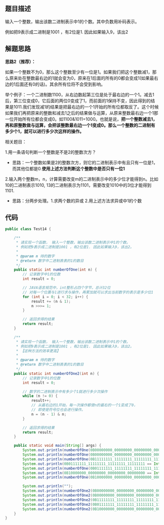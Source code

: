 ## 题目描述
输入一个整数，输出该数二进制表示中1的个数。其中负数用补码表示。

例如把9表示成二进制是1001 ，有2位是1. 因此如果输入9，该出2

## 解题思路
**思路2（推荐）：**

如果一个整数不为0，那么这个整数至少有一位是1。如果我们把这个整数减1，那么原来处在整数最右边的1就会变为0，原来在1后面的所有的0都会变成1(如果最右边的1后面还有0的话)。其余所有位将不会受到影响。

举个例子：一个二进制数1100，从右边数起第三位是处于最右边的一个1。减去1后，第三位变成0，它后面的两位0变成了1，而前面的1保持不变，因此得到的结果是1011.我们发现减1的结果是把最右边的一个1开始的所有位都取反了。这个时候如果我们再把原来的整数和减去1之后的结果做与运算，从原来整数最右边一个1那一位开始所有位都会变成0。如1100&1011=1000。也就是说，**把一个整数减去1，再和原整数做与运算，会把该整数最右边一个1变成0。那么一个整数的二进制有多少个1，就可以进行多少次这样的操作。**





相关题目：

1.用一条语句判断一个整数是不是2的整数次方？

 - 思路：一个整数如果是2的整数次方，则它的二进制表示中有且只有一位是1，而其他位都是0.**使用上述方法判断这个整数中是否只有一位1**

2.输入两个整数m，n，计算需要改变m的二进制表示中的多少位才能得到n。比如10的二进制表示1010, 13的二进制表示为1101，需要改变1010中的3位才能得到1101.

 - 思路：分两步处理。1.求两个数的异或 2.用上述方法求异或中1的个数

   

## 代码

```java
public class Test14 {

    /**
     * 请实现一个函数， 输入一个整数，输出该数二进制表示中1的个数。
     * 例如把9表示成二进制是1001 ，有2位是1. 因此如果输入9，该出2。
     *
     * @param n 待的数字
     * @return 数字中二进制表表的1的数目
     */
    public static int numberOfOne(int n) {
        // 记录数字中1的位数
        int result = 0;

        // JAVA语言规范中，int整形占四个字节，总计32位
        // 对每一个位置与1进行求与操作，再累加就可以求出当前数字的表示是多少位1
        for (int i = 0; i < 32; i++) {
            result += (n & 1);
            n >>>= 1;
        }

        // 返回求得的结果
        return result;
    }

    /**
     * 请实现一个函数， 输入一个整数，输出该数二进制表示中1的个数。
     * 例如把9表示成二进制是1001 ，有2位是1. 因此如果输入9，该出2。
     * 【这种方法的效率更高】
     *
     * @param n 待的数字
     * @return 数字中二进制表表的1的数目
     */
    public static int numberOfOne2(int n) {
        // 记录数字中1的位数
        int result = 0;

        // 数字的二进制表示中有多少个1就进行多少次操作
        while (n != 0) {
            result++;
            // 从最右边的1开始，每一次操作都使n的最右的一个1变成了0，
            // 即使是符号位也会进行操作。
            n = (n - 1) & n;
        }

        // 返回求得的结果
        return result;
    }

    public static void main(String[] args) {
        System.out.println(numberOfOne(0B00000000_00000000_00000000_00000000)); // 0
        System.out.println(numberOfOne(0B00000000_00000000_00000000_00000001)); // 1
        System.out.println(numberOfOne(0B11111111_11111111_11111111_11111111)); // -1
        System.out.println(0B01111111_11111111_11111111_11111111 == Integer.MAX_VALUE);
        System.out.println(numberOfOne(0B01111111_11111111_11111111_11111111)); // Integer.MAX_VALUE
        System.out.println(0B10000000_00000000_00000000_00000000 == Integer.MIN_VALUE);
        System.out.println(numberOfOne(0B10000000_00000000_00000000_00000000)); // Integer.MIN_VALUE

        System.out.println("");
        System.out.println(numberOfOne2(0B00000000_00000000_00000000_00000000)); // 0
        System.out.println(numberOfOne2(0B00000000_00000000_00000000_00000001)); // 1
        System.out.println(numberOfOne2(0B11111111_11111111_11111111_11111111)); // -1
        System.out.println(numberOfOne2(0B01111111_11111111_11111111_11111111)); // Integer.MAX_VALUE
        System.out.println(numberOfOne2(0B10000000_00000000_00000000_00000000)); // Integer.MIN_VALUE
    }
}

    
   
```








